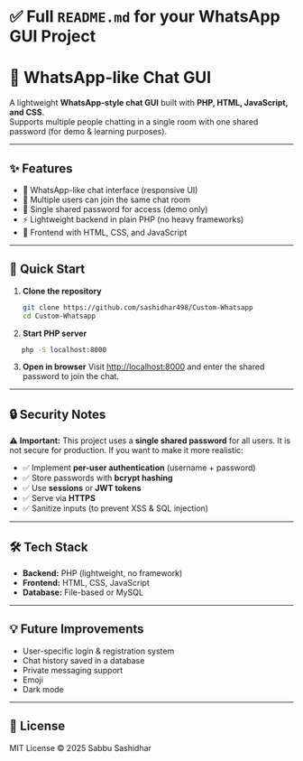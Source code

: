 # ✅ Full `README.md` for your WhatsApp GUI Project

# 💬 WhatsApp-like Chat GUI

A lightweight **WhatsApp-style chat GUI** built with **PHP, HTML, JavaScript, and CSS**.  
Supports multiple people chatting in a single room with one shared password (for demo & learning purposes).

---

## ✨ Features
- 📱 WhatsApp-like chat interface (responsive UI)
- 👥 Multiple users can join the same chat room
- 🔑 Single shared password for access (demo only)
- ⚡ Lightweight backend in plain PHP (no heavy frameworks)
- 🎨 Frontend with HTML, CSS, and JavaScript

---

## 🚀 Quick Start

1. **Clone the repository**
   ```bash
   git clone https://github.com/sashidhar498/Custom-Whatsapp
   cd Custom-Whatsapp
   ```

2. **Start PHP server**

```bash
   php -S localhost:8000
```

3. **Open in browser**
   Visit [http://localhost:8000](http://localhost:8000) and enter the shared password to join the chat.

---

## 🔒 Security Notes

⚠️ **Important:** This project uses a **single shared password** for all users. It is not secure for production.
If you want to make it more realistic:

* ✅ Implement **per-user authentication** (username + password)
* ✅ Store passwords with **bcrypt hashing**
* ✅ Use **sessions** or **JWT tokens**
* ✅ Serve via **HTTPS**
* ✅ Sanitize inputs (to prevent XSS & SQL injection)

---

## 🛠️ Tech Stack

* **Backend:** PHP (lightweight, no framework)
* **Frontend:** HTML, CSS, JavaScript
* **Database:** File-based or MySQL

---

## 💡 Future Improvements

* User-specific login & registration system
* Chat history saved in a database
* Private messaging support
* Emoji 
* Dark mode

---

## 📜 License

MIT License © 2025 Sabbu Sashidhar
